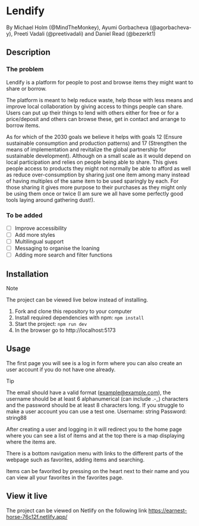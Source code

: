 # Lendify

By Michael Holm (@MindTheMonkey), Ayumi Gorbacheva (@agorbacheva-y), Preeti Vadali (@preetivadali) and Daniel Read (@bezerkt1)

## Description

### The problem

Lendify is a platform for people to post and browse items they might want to share or borrow.

The platform is meant to help reduce waste, help those with less means and improve local collaboration by giving access to things people can share. Users can put up their things to lend with others either for free or for a price/deposit and others can browse these, get in contact and arrange to borrow items.

As for which of the 2030 goals we believe it helps with goals 12 (Ensure sustainable consumption and production patterns) and 17 (Strengthen the means of implementation and revitalize the global partnership for sustainable development). Although on a small scale as it would depend on local participation and relies on people being able to share. This gives people access to products they might not normally be able to afford as well as reduce over-consumption by sharing just one item among many instead of having multiples of the same item to be used sparingly by each. For those sharing it gives more purpose to their purchases as they might only be using them once or twice (I am sure we all have some perfectly good tools laying around gathering dust!).

### To be added

- [ ] Improve accessibility
- [ ] Add more styles
- [ ] Multilingual support
- [ ] Messaging to organise the loaning
- [ ] Adding more search and filter functions

## Installation

> [!NOTE]
> The project can be viewed live below instead of installing.

1. Fork and clone this repository to your computer
2. Install required dependencies with npm: `npm install`
3. Start the project: `npm run dev`
4. In the browser go to http://localhost:5173

## Usage

The first page you will see is a log in form where you can also create an user account if you do not have one already.

> [!TIP]
> The email should have a valid format (example@example.com), the username should be at least 6 alphanumerical (can include .-\_) characters and the password should be at least 8 characters long. If you struggle to make a user account you can use a test one.
> Username: string
> Password: string88

After creating a user and logging in it will redirect you to the home page where you can see a list of items and at the top there is a map displaying where the items are.

There is a bottom navigation menu with links to the different parts of the webpage such as favorites, adding items and searching.

Items can be favorited by pressing on the heart next to their name and you can view all your favorites in the favorites page.

## View it live

The project can be viewed on Netlify on the following link
https://earnest-horse-76c12f.netlify.app/
